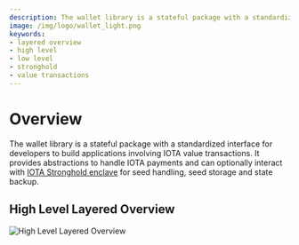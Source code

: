 ```yaml
---
description: The wallet library is a stateful package with a standardized interface for developers to build applications involving IOTA value transactions.
image: /img/logo/wallet_light.png
keywords:
- layered overview
- high level
- low level
- stronghold
- value transactions
---
```

# Overview

The wallet library is a stateful package with a standardized interface for developers to build applications involving IOTA value transactions. It provides abstractions to handle IOTA payments and can optionally interact with [IOTA Stronghold enclave](https://github.com/iotaledger/stronghold.rs/) for seed handling, seed storage and state backup. 

## High Level Layered Overview
![High Level Layered Overview](/img/overview/iota_layers_overview.svg)
